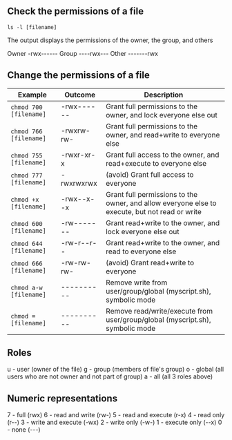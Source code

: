 ## Check the permissions of a file

```Shell
ls -l [filename]
```

The output displays the permissions of the owner, the group, and others

Owner	-rwx------
Group	----rwx---
Other	-------rwx

## Change the permissions of a file

| Example                | Outcome    | Description |
|------------------------|------------|-------------|
| `chmod 700 [filename]` | -rwx------ | Grant full permissions to the owner, and lock everyone else out |
| `chmod 766 [filename]` | -rwxrw-rw- | Grant full permissions to the owner, and read+write to everyone else |
| `chmod 755 [filename]` | -rwxr-xr-x | Grant full access to the owner, and read+execute to everyone else |
| `chmod 777 [filename]` | -rwxrwxrwx | (avoid) Grant full access to everyone |
| `chmod +x [filename]`  | -rwx--x--x | Grant full permissions to the owner, and allow everyone else to execute, but not read or write |
| `chmod 600 [filename]` | -rw------- | Grant read+write to the owner, and lock everyone else out |
| `chmod 644 [filename]` | -rw-r--r-- | Grant read+write to the owner, and read to everyone else |
| `chmod 666 [filename]` | -rw-rw-rw- | (avoid) Grant read+write to everyone |
| `chmod a-w [filename]` | ---------- | Remove write from user/group/global (myscript.sh), symbolic mode |
| `chmod = [filename]`   | ---------- | Remove read/write/execute from user/group/global (myscript.sh), symbolic mode |

## Roles
u - user (owner of the file)
g - group (members of file's group)
o - global (all users who are not owner and not part of group)
a - all (all 3 roles above)

## Numeric representations
7 - full (rwx)
6 - read and write (rw-)
5 - read and execute (r-x)
4 - read only (r--)
3 - write and execute (-wx)
2 - write only (-w-)
1 - execute only (--x)
0 - none (---)

